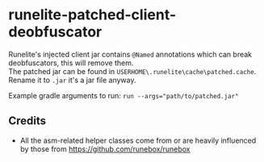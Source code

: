 runelite-patched-client-deobfuscator
========

Runelite's injected client jar contains `@Named` annotations which can break deobfuscators, this will remove them.  
The patched jar can be found in `USERHOME\.runelite\cache\patched.cache`. Rename it to `.jar` it's a jar file anyway.

Example gradle arguments to run: `run --args="path/to/patched.jar"`

## Credits
* All the asm-related helper classes come from or are heavily influenced by those from https://github.com/runebox/runebox
